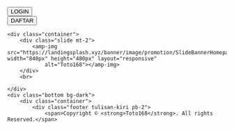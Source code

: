 <!DOCTYPE html>
<html lang="en">
<head>
    <meta charset="UTF-8">
    <meta name="viewport" content="width=device-width, initial-scale=1.0">
    <title>LINK ATERNATIF TOTO168</title>
</head>
<link rel="shortcut icon" href="https://media.istockphoto.com/id/534165503/id/foto/api-alfabet-huruf-t.jpg?s=1024x1024&w=is&k=20&c=65shV4x1jWvyivhVp0KB3mZm3gJ3iJYuGZzTcj0jOgs=" sizes="16x16">


</style><noscript>
<style amp-boilerplate>
    body {
        -webkit-animation: none;
        -moz-animation: none;
        -ms-animation: none;
        animation: none
    }
</style>
</noscript>
<style amp-custom>
html {
    font-family: sans-serif;
    -webkit-text-size-adjust: 100%;
    -ms-text-size-adjust: 100%
}

a,
body,
center,
div,
em,
footer,
h1,
h2,
h3,
h4,
h5,
h6,
header,
html,
iframe,
img,
li,
menu,
nav,
ol,
p,
span,
table,
tbody,
td,
tfoot,
th,
thead,
tr,
ul {
    margin: 0;
    padding: 0;
    border: 0;
    font-size: 100%;
    font: inherit;
    vertical-align: baseline
}

a,
a:active,
a:focus {
    outline: 0;
    text-decoration: none
}

a {
    color: #fff
}

* {
    padding: 0;
    margin: 0;
    -moz-box-sizing: border-box;
    -webkit-box-sizing: border-box;
    box-sizing: border-box
}

h1,
h2,
h3,
h4,
h5,
h6 {
    margin-top: 0;
    margin-bottom: .5rem
}

p {
    margin: 0 0 10px
}

p {
    margin-top: 0;
    margin-bottom: 1rem
}

.clear {
    clear: both
}

.tulisan-tengah {
    text-align: center
}

.align-middle {
    vertical-align: middle
}

body {

   background-color: #000000;
}



.container {
    padding-right: 15px;
    padding-left: 15px;
    margin-right: auto;
    margin-left: auto
}

.marquee-text {
    height: auto;
    display: block;
    line-height: 30px;
    overflow: hidden;
    position: relative
}

.marquee-text div {
    height: auto;
    line-height: 22px;
    font-size: 13px;
    white-space: nowrap;
    color: #000000;
    z-index: 1;
    font-weight: 600;
    font-family: Raleway;
    animation: marquee 20s linear infinite;
    margin-top: 3px
}

.marquee-text:hover div {
    animation-play-state: paused
}

@keyframes marquee {
    0% {
        transform: translateX(100%)
    }

    100% {
        transform: translateX(-100%)
    }
}

.classbaru {
    margin-top: 15px;            
    animation: colorAnimation 5s linear infinite;
}

@keyframes colorAnimation {
    0% {
        box-shadow: 0px 0px 10px 6px #016666;
    }
    25% { 
        box-shadow: 0px 0px 10px 6px #ffae00;
    }
    50% {
        box-shadow: 0px 0px 10px 6px #016666;
    }
    75% {
        box-shadow: 0px 0px 10px 6px #ffae00;
    }
    100% {
        box-shadow: 0px 0px 10px 6px #016666;
    }
}

.btn {
    display: inline-block;
    padding: 6px 12px;
    touch-action: manipulation;
    cursor: pointer;
    user-select: none;
    background-image: none;
    border: 1px solid transparent;
    border-radius: 5px;
    font: 250 22px BebasNeue;
    width: 100%;
    color: #fff;
    text-shadow: 0 0 3px #000;
    letter-spacing: 1.1px
}

.login-btn {
    background: #FF0000;
    border: 1px solid #016666;
    box-shadow: 0px 4px 4px rgb(0 0 0 / 25%), inset 0px -19px 12px rgb(0 0 0 / 34%);
    transition: all .4s;
    border: 1px solid #ffffff;
}

.login-btn:hover {
    background: #ffbb00;
    opacity: .8
}

.daftar-btn {
    background: #c60000;
    border: 1px solid #016666;
    box-shadow: 0px 4px 4px rgb(0 0 0 / 25%), inset 0px -19px 12px rgb(0 0 0 / 34%);
    animation: blinking 1s infinite;
    transition: all .4s
}

.daftar-btn:hover {
    background: #016666;
    opacity: .8
}

@keyframes blinking {
    0% {
        border: 2px solid #fff
    }

    100% {
        border: 2px solid #016666
    }
}

.blink-me {
    animation-name: blinker;
    animation-duration: 1s;
    animation-timing-function: linear;
    animation-iteration-count: infinite
}

.anim {
    animation: blinkings 1s infinite
}

@keyframes blinkings {
    0% {
        border: 2px solid #fff
    }

    100% {
        border: 2px solid #016666
    }
}

@media (min-width:768px) {
    .container {
        max-width: 720px
    }
}

@media (min-width:992px) {
    .container {
        max-width: 960px
    }
}

@media (min-width:1200px) {
    .container {
        width: 1000px
    }
}

.row {
    display: -ms-flexbox;
    display: flex;
    -ms-flex-wrap: wrap;
    flex-wrap: wrap;
    margin-right: -15px;
    margin-left: -15px
}

.p-0 {
    padding: 0
}

.col-md-12,
.col-md-4,
.col-md-6,
.col-md-8,
.col-xs-6 {
    position: relative;
    width: 100%;
    padding-right: 15px;
    padding-left: 15px
}

.col-xs-6 {
    float: left;
    width: 50%
}

@media (min-width:768px) {
    .col-md-4 {
        -ms-flex: 0 0 33.333333%;
        flex: 0 0 33.333333%;
        max-width: 33.333333%
    }

    .col-md-6 {
        -ms-flex: 0 0 50%;
        flex: 0 0 50%;
        max-width: 50%
    }

    .col-md-8 {
        -ms-flex: 0 0 66.666667%;
        flex: 0 0 66.666667%;
        max-width: 66.666667%
    }

    .col-md-12 {
        -ms-flex: 0 0 100%;
        flex: 0 0 100%;
        width: 100%
    }

    .order-first {
        -ms-flex-order: -1;
        order: -1
    }

    .logomobi {
        display: none
    }

    .logform {
        padding-top: 1rem
    }

    .nopadding {
        padding: 0
    }
}

@media (max-width:768px) {
    .logo {
        display: none
    }

    .content {
        padding-top: 0px
    }

    .border-bt {
        border-bottom: 1px solid #dee2e6;
        border-top: 1px solid #dee2e6;
        padding: 5px 15px
    }
}

.pt-1,
.py-1 {
    padding-top: .25rem
}

.pb-1,
.py-1 {
    padding-bottom: .25rem
}

.pt-2,
.py-2 {
    padding-top: .5rem
}

.pb-2,
.py-2 {
    padding-bottom: .5rem
}

.mt-2,
.my-2 {
    margin-top: .5rem
}

.mb-2,
.my-2 {
    margin-bottom: .5rem
}

.togel,
.my-3 {
    margin-top: .75rem
}

.mb-3,
.my-3 {
    margin-bottom: .75rem
}

.mt-4 {
    margin-top: 1.1rem
}

.mt-5,
.my-5 {
    margin-top: 2rem
}

.mb-5,
.my-5 {
    margin-bottom: 2rem
}

.pb-5 {
    padding-bottom: 1.25rem
}

.mx-5 {
    margin-left: .75rem;
    margin-right: .75rem
}

.pt-3 {
    padding-top: 1rem
}

.pt-5 {
    padding-top: 2rem
}

.navbar {
    background-color: #000;
    right: 0;
    left: 0;
    z-index: 1030;
    width: 100%;
    float: left;
    padding: 5px
}

.bg-blue {
    background-color: #020202
}

.bottom {
    float: left;
    width: 100%
}

.contextual {
    color: #fff;
    padding: 20px 30px;
    border-radius: 5px;
    font-family: -webkit-pictograph;
    box-shadow: 0 0 8px 4px #c60000
}

.contextual h1 {
    font-size: 1.5em
}

.contextual h2 {
    font-size: 1.3em
}

.contextual h3 {
    font-size: 1.1em
}

.contextual p {
    font-size: 1em;
    text-align: justify;
}

.contextual a {
    color: #00c4ff
}

.list {
    margin-bottom: 1rem
}

ul li:last-child {
    border: none
}

.footer {
    text-decoration: none;
    color: #fff
}

.footer a {
    color: #ff8800
}

.slide {
    width: 100%;
    border: 2px solid #ffffff;
    border-radius: 4px;
    box-shadow: 0 0 6px 2px #016666
}

.lc-atribut {
    border: 2px solid #9140d6;
    border-radius: 4px;
    box-shadow: 0 0 5px 0 #9140d6
}

ul {
    color: #fff;
    text-align: left
}

.faq-label {
    display: flex;
    font-size: 1.5em;
    justify-content: space-between;
    padding: 1em;
    margin: 12px 0 0;
    background: #016666
}

.faq-answer {
    padding: 1em;
    font-size: 1.19em;
    color: #fff;
    text-align: justify;
    background: #212121;
    transition: all .35s
}

.faq {
    text-align: center;
    font-size: 1.5em;
    justify-content: space-between;
    padding: 1em;
    margin: 12px 0 0;
    background: #1cad92
}

.blink {
    border-radius: 10px;
    box-shadow: 0 0 15px 2px #009f9f;
    animation: blinking 1s infinite;
    transition: all .1s
}


.blink:hover {
    opacity: 1
}

ol {
    display: block;
    list-style-type: decimal;
    margin-top: 1em;
    margin-bottom: 1em;
    margin-left: 0;
    margin-right: 0;
    padding-left: 20px;
    text-align: left;
}

.main-menu-container {
    margin: 10px 0;
    display: flex;
    flex-wrap: wrap;
    background-color: #02071c;
    color: #fff
}

.main-menu-container>li {
    flex-basis: 25%;
    padding: 30px;
    order: 2
}

.main-menu-container>li:nth-child(-n+4) {
    order: 0
}

.main-menu-container>li {
    background: #000;
    display: block;
    color: inherit;
    border: 2px solid transparent;
    border-radius: 10px;
    padding: 5px 0;
    text-align: center;
    text-transform: uppercase
}

.main-menu-container {
    background-color: #0c0114;
    color: #000000
}

.main-menu-container>li>a {
    color: inherit
}

li.icons {
    list-style: none
}
</style>
<script async src="https://cdn.ampproject.org/v0.js"></script>
<script async custom-element="amp-anim" src="https://cdn.ampproject.org/v0/amp-anim-0.1.js"></script>
<script type="application/ld+json">
    {
        "@context": "http://schema.org",
        "@type": "Game",
        "name": "CEMEKU",
        "author": { "@type": "Person", "name": "CEMEKU" },
        "headline": "CEMEKU > Link Alternatif Login Situs Toto 168 Togel Online Hoki Yang Resmi Cukup Modal 5 Ribu",
        "description": "Toto168 adalah link alternatif idntoto login ke situs toto 168 terbaru permainan togel online hoki yang resmi cuma link kami dan cukup modal 5 ribu sudah bisa coba peruntungan dan menang hingga jutaan rupiah. ",
        "keywords": ["toto168, link toto168, toto168 login, toto168 gacor, toto 168, toto168 link alternatif, situs toto168, togel hoki, hoki toto"],
        "image": "https://thursdaysyouth.com/images/Situs_Togel_Online_Toto168.gif",
        "url": "https://thursdaysyouth.com/",
        "publisher": { "@type": "Organization", "name": "Toto168" },
        "aggregateRating": { "@type": "AggregateRating", "ratingValue": "96", "bestRating": "100", "worstRating": "0", "ratingCount": "888888" },
        "inLanguage": "id-ID"
    }
</script>
</head>


</script>
</head>

<body>
    <div class="navbar">
        <div class="container">
            <div class="row">
                <div class="col-md-12 tulisan-">
                    <div class="logomobi">
                        <span itemscope="itemscope" itemtype="http://schema.org/Brand"><a itemprop="url"
                                href="https://thursdaysyouth.com/"><amp-img itemprop="logo" width="258px" height="74px"
                                    src="https://thursdaysyouth.com/images/Logo-Toto168.gif" alt="logo"></amp-img>
                                <meta itemprop="name" content="Toto168">
                            </a></span>
                    </div>
                </div>
            </div>
        </div>
    </div>
    <div class="clear"></div>
    <div class="content">
        <div class="container">
            <div class="row togel">
                <div class="col-md-4">
                    <div class="logo tulisan-tengah">
                        <span itemscope="itemscope" itemtype="http://schema.org/Brand"><a itemprop="url"
                                href="https://thursdaysyouth.com/"><amp-img itemprop="logo" width="258px" height="74px"
                                    src="https://thursdaysyouth.com/images/Logo-Toto168.gif" layout="fixed" alt="logo"></amp-img>
                                <meta itemprop="name" content="Toto168">
                            </a></span>
                    </div>
                </div>
                <div class="col-md-8">
                    <div class="row logform">
                        <div class="col-xs-6">
                            <a href="https://altku.me/toto168" target="_blank" rel="nofollow noreferrer"><button
                                    type="login" class="btn login-btn">LOGIN</button></a>
                        </div>
                        <div class="col-xs-6">
                            <a href="https://altku.me/toto168" target="_blank" rel="nofollow noreferrer"><span
                                    class="blink-me"><button type="login"
                                        class="btn daftar-btn">DAFTAR</button></span></a>
                        </div>
                    </div>
                </div>
            </div>
        </div>
    </div>
	
    <div class="container">
        <div class="slide mt-2">
            <amp-img src="https://landingsplash.xyz/banner/image/promotion/SlideBannerHomepage.jpg" width="840px" height="480px" layout="responsive"
                alt="Toto168"></amp-img>
        </div>
        <br>
        
    </div>
    <div class="bottom bg-dark">
        <div class="container">
            <div class="footer tulisan-kiri pb-2">
                <span>Copyright © <strong>Toto168</strong>. All rights Reserved.</span>
</body>

</html>
